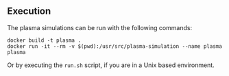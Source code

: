 ## Execution

The plasma simulations can be run with the following commands:

```
docker build -t plasma .
docker run -it --rm -v $(pwd):/usr/src/plasma-simulation --name plasma plasma
```

Or by executing the `run.sh` script, if you are in a Unix based environment.

